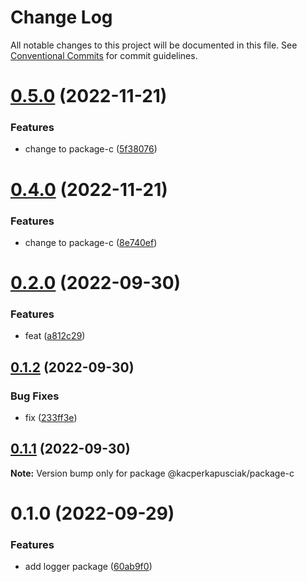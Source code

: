 # Change Log

All notable changes to this project will be documented in this file.
See [Conventional Commits](https://conventionalcommits.org) for commit guidelines.

# [0.5.0](https://github.com/kacperkapusciak/semantic-release-playground/compare/@kacperkapusciak/package-c@0.4.0...@kacperkapusciak/package-c@0.5.0) (2022-11-21)

### Features

* change to package-c ([5f38076](https://github.com/kacperkapusciak/semantic-release-playground/commit/5f380762d2f072ee4fb77b4a9e5d577308e2ce83))

# [0.4.0](https://github.com/kacperkapusciak/semantic-release-playground/compare/@kacperkapusciak/package-c@0.3.0...@kacperkapusciak/package-c@0.4.0) (2022-11-21)

### Features

* change to package-c ([8e740ef](https://github.com/kacperkapusciak/semantic-release-playground/commit/8e740efa8b5e315d7ef8449dcabc2500b101efe3))

# [0.2.0](https://github.com/kacperkapusciak/semantic-release-playground/compare/@kacperkapusciak/package-c@0.1.2...@kacperkapusciak/package-c@0.2.0) (2022-09-30)

### Features

- feat ([a812c29](https://github.com/kacperkapusciak/semantic-release-playground/commit/a812c29f0637439e417a6baf42eca0f34240486e))

## [0.1.2](https://github.com/kacperkapusciak/semantic-release-playground/compare/@kacperkapusciak/package-c@0.1.1...@kacperkapusciak/package-c@0.1.2) (2022-09-30)

### Bug Fixes

- fix ([233ff3e](https://github.com/kacperkapusciak/semantic-release-playground/commit/233ff3ea7675ab78f60d34da6b12bc0ada7993d2))

## [0.1.1](https://github.com/kacperkapusciak/semantic-release-playground/compare/@kacperkapusciak/package-c@0.1.0...@kacperkapusciak/package-c@0.1.1) (2022-09-30)

**Note:** Version bump only for package @kacperkapusciak/package-c

# 0.1.0 (2022-09-29)

### Features

- add logger package ([60ab9f0](https://github.com/kacperkapusciak/semantic-release-playground/commit/60ab9f0fb49c7c8686964f0d3fe32c38017faec6))
